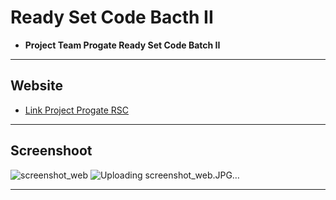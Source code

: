 # Ready Set Code Bacth II 
  * __Project Team Progate Ready Set Code Batch II__
---

## Website
  * [Link Project Progate RSC ](https://valentinocfs.github.io/progate-tim/)
---
## Screenshoot
![screenshot_web](https://user-images.githubusercontent.com/66329664/96117454-51bc7580-0f14-11eb-98fa-0e3b9956c8b9.JPG)
![Uploading screenshot_web.JPG…]()

---
